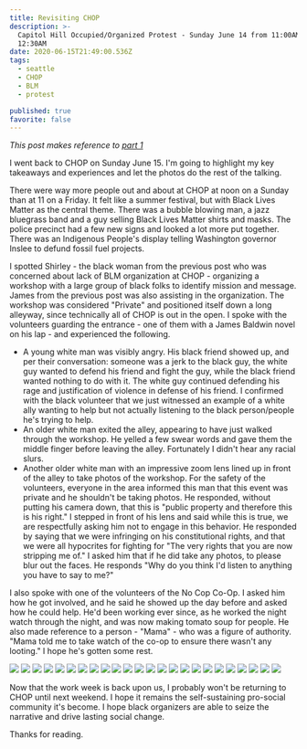 ```yaml
---
title: Revisiting CHOP
description: >-
  Capitol Hill Occupied/Organized Protest - Sunday June 14 from 11:00AM to
  12:30AM
date: 2020-06-15T21:49:00.536Z
tags:
  - seattle
  - CHOP
  - BLM
  - protest

published: true
favorite: false
---
```


_This post makes reference to [part 1](https://natespilman.com/blog/my-time-at-chaz/)_

I went back to CHOP on Sunday June 15. I'm going to highlight my key takeaways and experiences and let the photos do the rest of the talking.

There were way more people out and about at CHOP at noon on a Sunday than at 11 on a Friday. It felt like a summer festival, but with Black Lives Matter as the central theme. There was a bubble blowing man, a jazz bluegrass band and a guy selling Black Lives Matter shirts and masks. The police precinct had a few new signs and looked a lot more put together. There was an Indigenous People's display telling Washington governor Inslee to defund fossil fuel projects.

I spotted Shirley - the black woman from the previous post who was concerned about lack of BLM organization at CHOP - organizing a workshop with a large group of black folks to identify mission and message. James from the previous post was also assisting in the organization. The workshop was considered "Private" and positioned itself down a long alleyway, since technically all of CHOP is out in the open. I spoke with the volunteers guarding the entrance - one of them with a James Baldwin novel on his lap - and experienced the following.

- A young white man was visibly angry. His black friend showed up, and per their conversation: someone was a jerk to the black guy, the white guy wanted to defend his friend and fight the guy, while the black friend wanted nothing to do with it. The white guy continued defending his rage and justification of violence in defense of his friend. I confirmed with the black volunteer that we just witnessed an example of a white ally wanting to help but not actually listening to the black person/people he's trying to help.
- An older white man exited the alley, appearing to have just walked through the workshop. He yelled a few swear words and gave them the middle finger before leaving the alley. Fortunately I didn't hear any racial slurs.
- Another older white man with an impressive zoom lens lined up in front of the alley to take photos of the workshop. For the safety of the volunteers, everyone in the area informed this man that this event was private and he shouldn't be taking photos. He responded, without putting his camera down, that this is "public property and therefore this is his right." I stepped in front of his lens and said while this is true, we are respectfully asking him not to engage in this behavior. He responded by saying that we were infringing on his constitutional rights, and that we were all hypocrites for fighting for "The very rights that you are now stripping me of." I asked him that if he did take any photos, to please blur out the faces. He responds "Why do you think I'd listen to anything you have to say to me?"

I also spoke with one of the volunteers of the No Cop Co-Op. I asked him how he got involved, and he said he showed up the day before and asked how he could help. He'd been working ever since, as he worked the night watch through the night, and was now making tomato soup for people. He also made reference to a person - "Mama" - who was a figure of authority. "Mama told me to take watch of the co-op to ensure there wasn't any looting." I hope he's gotten some rest.

![](https://ihkgojiseqpwinwdowvm.supabase.co/storage/v1/object/public/natespilmanblog/revisiting-chop/chopBusiness1.jpg) ![](https://ihkgojiseqpwinwdowvm.supabase.co/storage/v1/object/public/natespilmanblog/revisiting-chop/chopBusiness2.jpg) ![](https://ihkgojiseqpwinwdowvm.supabase.co/storage/v1/object/public/natespilmanblog/revisiting-chop/chopBus3.jpg) ![](https://ihkgojiseqpwinwdowvm.supabase.co/storage/v1/object/public/natespilmanblog/revisiting-chop/chop1.jpg) ![](https://ihkgojiseqpwinwdowvm.supabase.co/storage/v1/object/public/natespilmanblog/revisiting-chop/chop2.jpg) ![](https://ihkgojiseqpwinwdowvm.supabase.co/storage/v1/object/public/natespilmanblog/revisiting-chop/chop3.jpg) ![](https://ihkgojiseqpwinwdowvm.supabase.co/storage/v1/object/public/natespilmanblog/revisiting-chop/chop4.jpg) ![](https://ihkgojiseqpwinwdowvm.supabase.co/storage/v1/object/public/natespilmanblog/revisiting-chop/chop5.jpg) ![](https://ihkgojiseqpwinwdowvm.supabase.co/storage/v1/object/public/natespilmanblog/revisiting-chop/chop6.jpg) ![](https://ihkgojiseqpwinwdowvm.supabase.co/storage/v1/object/public/natespilmanblog/revisiting-chop/chop7.jpg) ![](https://ihkgojiseqpwinwdowvm.supabase.co/storage/v1/object/public/natespilmanblog/revisiting-chop/chop8.jpg) ![](https://ihkgojiseqpwinwdowvm.supabase.co/storage/v1/object/public/natespilmanblog/revisiting-chop/chop9.jpg) ![](https://ihkgojiseqpwinwdowvm.supabase.co/storage/v1/object/public/natespilmanblog/revisiting-chop/chop10.jpg) ![](https://ihkgojiseqpwinwdowvm.supabase.co/storage/v1/object/public/natespilmanblog/revisiting-chop/chop11.jpg) ![](https://ihkgojiseqpwinwdowvm.supabase.co/storage/v1/object/public/natespilmanblog/revisiting-chop/chop12.jpg) ![](https://ihkgojiseqpwinwdowvm.supabase.co/storage/v1/object/public/natespilmanblog/revisiting-chop/chop13.jpg) ![](https://ihkgojiseqpwinwdowvm.supabase.co/storage/v1/object/public/natespilmanblog/revisiting-chop/chop14.jpg) ![](https://ihkgojiseqpwinwdowvm.supabase.co/storage/v1/object/public/natespilmanblog/revisiting-chop/chop15.jpg) ![](https://ihkgojiseqpwinwdowvm.supabase.co/storage/v1/object/public/natespilmanblog/revisiting-chop/chop16.jpg) ![](https://ihkgojiseqpwinwdowvm.supabase.co/storage/v1/object/public/natespilmanblog/revisiting-chop/chop17.jpg) ![](https://ihkgojiseqpwinwdowvm.supabase.co/storage/v1/object/public/natespilmanblog/revisiting-chop/chop18.jpg) ![](https://ihkgojiseqpwinwdowvm.supabase.co/storage/v1/object/public/natespilmanblog/revisiting-chop/chop19.jpg) ![](https://ihkgojiseqpwinwdowvm.supabase.co/storage/v1/object/public/natespilmanblog/revisiting-chop/chop20.jpg) ![](https://ihkgojiseqpwinwdowvm.supabase.co/storage/v1/object/public/natespilmanblog/revisiting-chop/chop21.jpg)

Now that the work week is back upon us, I probably won't be returning to CHOP until next weekend. I hope it remains the self-sustaining pro-social community it's become. I hope black organizers are able to seize the narrative and drive lasting social change.

Thanks for reading.
